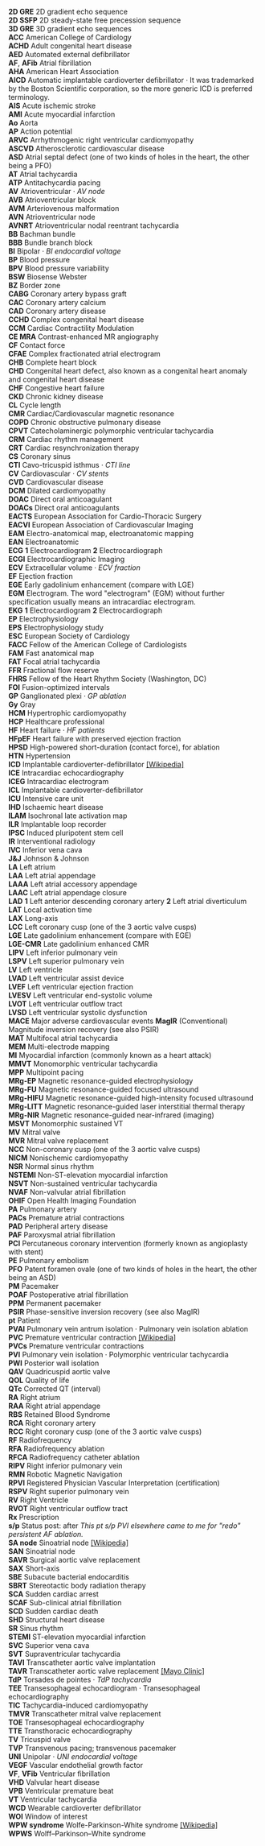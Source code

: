 __2D GRE__ 2D gradient echo sequence  
__2D SSFP__ 2D steady-state free precession sequence  
__3D GRE__ 3D gradient echo sequences  
__ACC__ American College of Cardiology  
__ACHD__ Adult congenital heart disease  
__AED__ Automated external defibrillator  
__AF__, __AFib__ Atrial fibrillation  
__AHA__ American Heart Association  
__AICD__ Automatic implantable cardioverter defibrillator · It was trademarked by the Boston Scientific corporation, so the more generic ICD is preferred terminology.  
__AIS__ Acute ischemic stroke  
__AMI__ Acute myocardial infarction  
__Ao__ Aorta  
__AP__ Action potential  
__ARVC__ Arrhythmogenic right ventricular cardiomyopathy  
__ASCVD__ Atherosclerotic cardiovascular disease  
__ASD__ Atrial septal defect (one of two kinds of holes in the heart, the other being a PFO)  
__AT__ Atrial tachycardia  
__ATP__ Antitachycardia pacing  
__AV__ Atrioventricular · _AV node_  
__AVB__ Atrioventricular block  
__AVM__ Arteriovenous malformation  
__AVN__ Atrioventricular node  
__AVNRT__ Atrioventricular nodal reentrant tachycardia  
__BB__ Bachman bundle  
__BBB__ Bundle branch block  
__BI__ Bipolar · _BI endocardial voltage_  
__BP__ Blood pressure  
__BPV__ Blood pressure variability  
__BSW__ Biosense Webster  
__BZ__ Border zone  
__CABG__ Coronary artery bypass graft  
__CAC__ Coronary artery calcium  
__CAD__ Coronary artery disease  
__CCHD__ Complex congenital heart disease  
__CCM__ Cardiac Contractility Modulation  
__CE MRA__ Contrast-enhanced MR angiography  
__CF__ Contact force  
__CFAE__ Complex fractionated atrial electrogram  
__CHB__ Complete heart block  
__CHD__ Congenital heart defect, also known as a congenital heart anomaly and congenital heart disease  
__CHF__ Congestive heart failure  
__CKD__ Chronic kidney disease  
__CL__ Cycle length  
__CMR__ Cardiac/Cardiovascular magnetic resonance  
__COPD__ Chronic obstructive pulmonary disease  
__CPVT__ Catecholaminergic polymorphic ventricular tachycardia  
__CRM__ Cardiac rhythm management  
__CRT__ Cardiac resynchronization therapy  
__CS__ Coronary sinus  
__CTI__ Cavo-tricuspid isthmus · _CTI line_  
__CV__ Cardiovascular · _CV stents_  
__CVD__ Cardiovascular disease  
__DCM__ Dilated cardiomyopathy  
__DOAC__ Direct oral anticoagulant  
__DOACs__ Direct oral anticoagulants  
__EACTS__ European Association for Cardio-Thoracic Surgery  
__EACVI__ European Association of Cardiovascular Imaging  
__EAM__ Electro-anatomical map, electroanatomic mapping  
__EAN__ Electroanatomic  
__ECG__ __1__ Electrocardiogram __2__ Electrocardiograph  
__ECGI__ Electrocardiographic Imaging  
__ECV__ Extracellular volume · _ECV fraction_  
__EF__ Ejection fraction  
__EGE__ Early gadolinium enhancement (compare with LGE)  
__EGM__ Electrogram. The word "electrogram" (EGM) without further specification usually means an intracardiac electrogram.  
__EKG__ __1__ Electrocardiogram __2__ Electrocardiograph  
__EP__ Electrophysiology  
__EPS__ Electrophysiology study  
__ESC__ European Society of Cardiology  
__FACC__ Fellow of the American College of Cardiologists  
__FAM__ Fast anatomical map  
__FAT__ Focal atrial tachycardia  
__FFR__ Fractional flow reserve  
__FHRS__ Fellow of the Heart Rhythm Society (Washington, DC)  
__FOI__ Fusion-optimized intervals  
__GP__ Ganglionated plexi · _GP ablation_  
__Gy__ Gray  
__HCM__ Hypertrophic cardiomyopathy  
__HCP__ Healthcare professional  
__HF__ Heart failure · _HF patients_  
__HFpEF__ Heart failure with preserved ejection fraction  
__HPSD__ High-powered short-duration (contact force), for ablation  
__HTN__ Hypertension  
__ICD__ Implantable cardioverter-defibrillator [[Wikipedia]](https://en.wikipedia.org/wiki/Implantable_cardioverter-defibrillator)  
__ICE__ Intracardiac echocardiography  
__ICEG__ Intracardiac electrogram  
__ICL__ Implantable cardioverter-defibrillator  
__ICU__ Intensive care unit  
__IHD__ Ischaemic heart disease  
__ILAM__ Isochronal late activation map  
__ILR__ Implantable loop recorder  
__IPSC__ Induced pluripotent stem cell  
__IR__ Interventional radiology  
__IVC__ Inferior vena cava  
__J&J__ Johnson & Johnson  
__LA__ Left atrium  
__LAA__ Left atrial appendage  
__LAAA__ Left atrial accessory appendage  
__LAAC__ Left atrial appendage closure  
__LAD__ __1__ Left anterior descending coronary artery __2__ Left atrial diverticulum  
__LAT__ Local activation time  
__LAX__ Long-axis  
__LCC__ Left coronary cusp (one of the 3 aortic valve cusps)  
__LGE__ Late gadolinium enhancement (compare with EGE)  
__LGE-CMR__ Late gadolinium enhanced CMR  
__LIPV__ Left inferior pulmonary vein  
__LSPV__ Left superior pulmonary vein  
__LV__ Left ventricle  
__LVAD__ Left ventricular assist device  
__LVEF__ Left ventricular ejection fraction  
__LVESV__ Left ventricular end-systolic volume  
__LVOT__ Left ventricular outflow tract  
__LVSD__ Left ventricular systolic dysfunction  
__MACE__ Major adverse cardiovascular events
__MagIR__ (Conventional) Magnitude inversion recovery (see also PSIR)  
__MAT__ Multifocal atrial tachycardia  
__MEM__ Multi-electrode mapping  
__MI__ Myocardial infarction (commonly known as a heart attack)  
__MMVT__ Monomorphic ventricular tachycardia  
__MPP__ Multipoint pacing  
__MRg-EP__ Magnetic resonance-guided electrophysiology  
__MRg-FU__ Magnetic resonance-guided focused ultrasound  
__MRg-HIFU__ Magnetic resonance-guided high-intensity focused ultrasound  
__MRg-LITT__ Magnetic resonance-guided laser interstitial thermal therapy  
__MRg-NIR__ Magnetic resonance-guided near-infrared (imaging)  
__MSVT__ Monomorphic sustained VT  
__MV__ Mitral valve  
__MVR__ Mitral valve replacement  
__NCC__ Non-coronary cusp (one of the 3 aortic valve cusps)  
__NICM__ Nonischemic cardiomyopathy  
__NSR__ Normal sinus rhythm  
__NSTEMI__ Non-ST-elevation myocardial infarction  
__NSVT__ Non-sustained ventricular tachycardia  
__NVAF__ Non-valvular atrial fibrillation  
__OHIF__ Open Health Imaging Foundation  
__PA__ Pulmonary artery  
__PACs__ Premature atrial contractions  
__PAD__ Peripheral artery disease  
__PAF__ Paroxysmal atrial fibrillation  
__PCI__ Percutaneous coronary intervention (formerly known as angioplasty with stent)  
__PE__ Pulmonary embolism  
__PFO__ Patent foramen ovale (one of two kinds of holes in the heart, the other being an ASD)  
__PM__ Pacemaker  
__POAF__ Postoperative atrial fibrillation  
__PPM__ Permanent pacemaker  
__PSIR__ Phase-sensitive inversion recovery (see also MagIR)  
__pt__ Patient  
__PVAI__ Pulmonary vein antrum isolation · Pulmonary vein isolation ablation  
__PVC__ Premature ventricular contraction [[Wikipedia]](https://en.wikipedia.org/wiki/Premature_ventricular_contraction)  
__PVCs__ Premature ventricular contractions  
__PVI__ Pulmonary vein isolation · Polymorphic ventricular tachycardia  
__PWI__ Posterior wall isolation  
__QAV__ Quadricuspid aortic valve  
__QOL__ Quality of life  
__QTc__ Corrected QT (interval)  
__RA__ Right atrium  
__RAA__ Right atrial appendage  
__RBS__ Retained Blood Syndrome  
__RCA__ Right coronary artery  
__RCC__ Right coronary cusp (one of the 3 aortic valve cusps)  
__RF__ Radiofrequency  
__RFA__ Radiofrequency ablation  
__RFCA__ Radiofrequency catheter ablation  
__RIPV__ Right inferior pulmonary vein  
__RMN__ Robotic Magnetic Navigation  
__RPVI__ Registered Physician Vascular Interpretation (certification)  
__RSPV__ Right superior pulmonary vein  
__RV__ Right Ventricle  
__RVOT__ Right ventricular outflow tract  
__Rx__ Prescription  
__s/p__ Status post: after _This pt s/p PVI elsewhere came to me for "redo" persistent AF ablation._  
__SA node__ Sinoatrial node [[Wikipedia]](https://en.wikipedia.org/wiki/Sinoatrial_node)  
__SAN__ Sinoatrial node  
__SAVR__ Surgical aortic valve replacement  
__SAX__ Short-axis  
__SBE__ Subacute bacterial endocarditis  
__SBRT__ Stereotactic body radiation therapy  
__SCA__ Sudden cardiac arrest  
__SCAF__ Sub-clinical atrial fibrillation  
__SCD__ Sudden cardiac death  
__SHD__ Structural heart disease  
__SR__ Sinus rhythm  
__STEMI__ ST-elevation myocardial infarction  
__SVC__ Superior vena cava  
__SVT__ Supraventricular tachycardia  
__TAVI__ Transcatheter aortic valve implantation  
__TAVR__ Transcatheter aortic valve replacement [[Mayo Clinic]](https://www.mayoclinic.org/tests-procedures/transcatheter-aortic-valve-replacement/about/pac-20384698)  
__TdP__ Torsades de pointes · _TdP tachycardia_  
__TEE__ Transesophageal echocardiogram · Transesophageal echocardiography  
__TIC__ Tachycardia-induced cardiomyopathy  
__TMVR__ Transcatheter mitral valve replacement  
__TOE__ Transesophageal echocardiography  
__TTE__ Transthoracic echocardiography  
__TV__ Tricuspid valve  
__TVP__ Transvenous pacing; transvenous pacemaker  
__UNI__ Unipolar · _UNI endocardial voltage_  
__VEGF__ Vascular endothelial growth factor  
__VF__, __VFib__ Ventricular fibrillation  
__VHD__ Valvular heart disease  
__VPB__ Ventricular premature beat  
__VT__ Ventricular tachycardia  
__WCD__ Wearable cardioverter defibrillator  
__WOI__ Window of interest  
__WPW syndrome__ Wolfe-Parkinson-White syndrome [[Wikipedia]](https://en.wikipedia.org/wiki/Wolff–Parkinson–White_syndrome)  
__WPWS__ Wolff–Parkinson–White syndrome  

